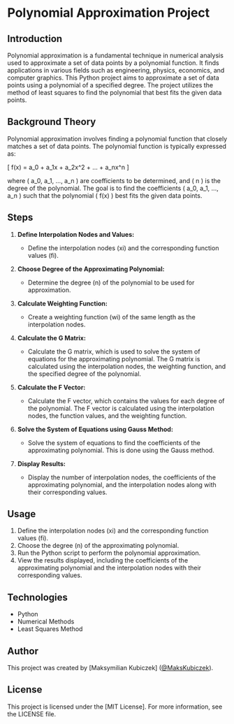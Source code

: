 # Polynomial Approximation Project

## Introduction

Polynomial approximation is a fundamental technique in numerical analysis used to approximate a set of data points by a polynomial function. It finds applications in various fields such as engineering, physics, economics, and computer graphics. This Python project aims to approximate a set of data points using a polynomial of a specified degree. The project utilizes the method of least squares to find the polynomial that best fits the given data points.

## Background Theory

Polynomial approximation involves finding a polynomial function that closely matches a set of data points. The polynomial function is typically expressed as:

\[ f(x) = a_0 + a_1x + a_2x^2 + ... + a_nx^n \]

where \( a_0, a_1, ..., a_n \) are coefficients to be determined, and \( n \) is the degree of the polynomial. The goal is to find the coefficients \( a_0, a_1, ..., a_n \) such that the polynomial \( f(x) \) best fits the given data points.

## Steps

1. **Define Interpolation Nodes and Values:**
   - Define the interpolation nodes (xi) and the corresponding function values (fi).

2. **Choose Degree of the Approximating Polynomial:**
   - Determine the degree (n) of the polynomial to be used for approximation.

3. **Calculate Weighting Function:**
   - Create a weighting function (wi) of the same length as the interpolation nodes.

4. **Calculate the G Matrix:**
   - Calculate the G matrix, which is used to solve the system of equations for the approximating polynomial. The G matrix is calculated using the interpolation nodes, the weighting function, and the specified degree of the polynomial.

5. **Calculate the F Vector:**
   - Calculate the F vector, which contains the values for each degree of the polynomial. The F vector is calculated using the interpolation nodes, the function values, and the weighting function.

6. **Solve the System of Equations using Gauss Method:**
   - Solve the system of equations to find the coefficients of the approximating polynomial. This is done using the Gauss method.

7. **Display Results:**
   - Display the number of interpolation nodes, the coefficients of the approximating polynomial, and the interpolation nodes along with their corresponding values.

## Usage

1. Define the interpolation nodes (xi) and the corresponding function values (fi).
2. Choose the degree (n) of the approximating polynomial.
3. Run the Python script to perform the polynomial approximation.
4. View the results displayed, including the coefficients of the approximating polynomial and the interpolation nodes with their corresponding values.

## Technologies

- Python
- Numerical Methods
- Least Squares Method

## Author

This project was created by [Maksymilian Kubiczek] ([@MaksKubiczek](https://github.com/MaksKubiczek)).

## License

This project is licensed under the [MIT License]. For more information, see the LICENSE file.
